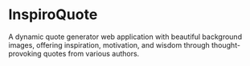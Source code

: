 # InspiroQuote
A dynamic quote generator web application with beautiful background images, offering inspiration, motivation, and wisdom through thought-provoking quotes from various authors.
